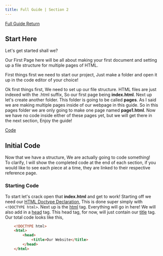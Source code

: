 ```yaml
---
title: Full Guide | Section 2
---
```

[Full Guide Return](fullguide.md)

## Start Here

Let's get started shall we?

Our First Page here will be all about making your first document and setting up a file structure for multiple pages of HTML.

First things first we need to start our project, Just make a folder and open it up in the code editor of your choice!

Ok first things first, We need to set up our file structure. HTML files are just indexed with the .html suffix, So our first page being **index.html**. Next up let's create another folder. This folder is going to be called **pages**. As I said we are making multiple pages inside of our webpage in this guide. So in this pages folder we are only going to make one page named **page1.html**. Now we have no code inside either of these pages yet, but we will get there in the next section, Enjoy the guide!

[Code](https://github.com/MelodicAlbuild/webdevguide/tree/master/Guides/Beginnings)

## Initial Code

Now that we have a structure, We are actually going to code something! <br>
To clarify, I will show the completed code at the end of each section, if you would like to see each piece at a time, they are linked to their respective reference page.

### Starting Code
To start let's crack open that **index.html** and get to work! Starting off we need our [HTML Doctype Declaration](reference.html#html-doctype-declaration), This is done super simply with ```<!DOCTYPE html>```. Next up is the [html](reference.html#html) tag. Everything will go in here! We will also add in a [head](reference.html#head) tag. This head tag, for now, will just contain our [title](reference.html#title) tag. Our total code looks like this,
```html
    <!DOCTYPE html>
    <html>
        <head> 
            <title>Our Website</title>
        </head>
    </html>
```